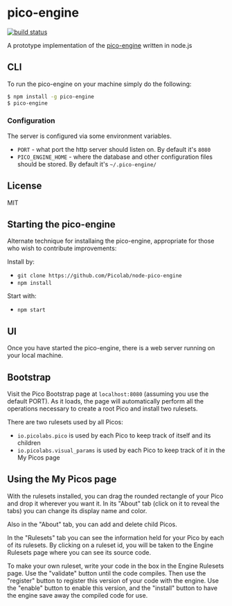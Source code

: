 # pico-engine

[![build status](https://secure.travis-ci.org/Picolab/node-pico-engine.svg)](https://travis-ci.org/Picolab/node-pico-engine)

A prototype implementation of the [pico-engine](http://www.windley.com/archives/2016/03/rebuilding_krl.shtml) written in node.js

## CLI
To run the pico-engine on your machine simply do the following:
```sh
$ npm install -g pico-engine
$ pico-engine
```

### Configuration
The server is configured via some environment variables.

 * `PORT` - what port the http server should listen on. By default it's `8080`
 * `PICO_ENGINE_HOME` - where the database and other configuration files should be stored. By default it's `~/.pico-engine/`

## License
MIT

## Starting the pico-engine

Alternate technique for installaing the pico-engine,
appropriate for those who wish to contribute
improvements:

Install by:
 * `git clone https://github.com/Picolab/node-pico-engine`
 * `npm install`

Start with:
 * `npm start`

## UI
Once you have started the pico-engine, 
there is a web server running on your local machine.

## Bootstrap
Visit the Pico Bootstrap page at `localhost:8080`
(assuming you use the default PORT).
As it loads, the page will automatically perform
all the operations necessary to
create a root Pico and install two rulesets.

There are two rulesets used by all Picos:
 * `io.picolabs.pico` is used by each Pico to keep track of itself and its children
 * `io.picolabs.visual_params` is used by each Pico to keep track of it in the My Picos page
 
## Using the My Picos page

With the rulesets installed, you can drag the rounded rectangle of your Pico and drop it
wherever you want it. In its "About" tab (click on it to reveal the tabs) you can change its
display name and color.

Also in the "About" tab, you can add and delete child Picos.

In the "Rulesets" tab you can see the information held for your Pico by each of its rulesets.
By clicking on a ruleset id,
you will be taken to the Engine Rulesets page
where you can see its source code.

To make your own ruleset, write your code in the box in the
Engine Rulesets page.
Use the "validate" button until the code compiles.
Then use the "register" button to register this version
of your code with the engine.
Use the "enable" button to enable this version,
and the "install" button to have the engine save away
the compiled code for use.
